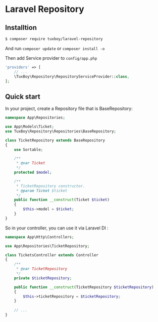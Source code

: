 # Laravel Repository

## Installtion

```bash
$ composer require tuxboy/laravel-repository
```

And run `composer update` or `composer install -o`

Then add Service provider to `config/app.php`

```php
'providers' => [
    // ...
    \TuxBoy\Repository\RepositoryServiceProvider::class,
];
```

## Quick start

In your project, create a Repository file that is BaseRepository:

```php
namespace App\Repositories;

use App\Models\Ticket;
use TuxBoy\Repository\Repositories\BaseRepository;

class TicketRepository extends BaseRepository
{
    use Sortable;

    /**
     * @var Ticket
     */
    protected $model;

    /**
     * TicketRepository constructor.
     * @param Ticket $ticket
     */
    public function __construct(Ticket $ticket)
    {
        $this->model = $ticket;
    }
}    
```

So in your controller, you can use it via Laravel DI : 

```php
namespace App\Http\Controllers;

use App\Repositories\TicketRepository;

class TicketsController extends Controller
{
    /**
     * @var TicketRepository
     */
    private $ticketRepository;

    public function __construct(TicketRepository $ticketRepository)
    {
        $this->ticketRepository = $ticketRepository;
    }
    
    // ...
}   
```
